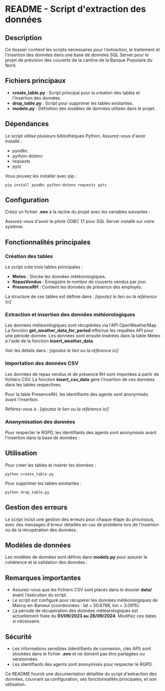 README - Script d\'extraction des données
=========================================

Description
-----------

Ce dossier contient les scripts nécessaires pour l\'extraction, le
traitement et l\'insertion des données dans une base de données SQL
Server pour le projet de prévision des couverts de la cantine de la
Banque Populaire du Nord.

Fichiers principaux
-------------------

-   **create\_table.py** : Script principal pour la création des tables
    et l\'insertion des données.
-   **drop\_table.py** : Script pour supprimer les tables existantes.
-   **models.py** : Définition des modèles de données utilisés dans le
    projet.

Dépendances
-----------

Le script utilise plusieurs bibliothèques Python. Assurez-vous d\'avoir
installé :

-   pyodbc
-   python-dotenv
-   requests
-   pytz

Vous pouvez les installer avec pip :

    pip install pyodbc python-dotenv requests pytz

Configuration
-------------

Créez un fichier **.env** à la racine du projet avec les variables
suivantes :

Assurez-vous d\'avoir le pilote ODBC 17 pour SQL Server installé sur
votre système.

Fonctionnalités principales
---------------------------

### Création des tables

Le script crée trois tables principales :

-   **Meteo** : Stocke les données météorologiques.
-   **RepasVendus** : Enregistre le nombre de couverts vendus par jour.
-   **PresenceRH** : Contient les données de présence des employés.

La structure de ces tables est définie dans : *\[ajoutez le lien ou la
référence ici\]*

### Extraction et insertion des données météorologiques

Les données météorologiques sont récupérées via l\'API OpenWeatherMap.
La fonction **get\_weather\_data\_for\_period** effectue les requêtes
API pour une période donnée. Les données sont ensuite insérées dans la
table Meteo à l\'aide de la fonction **insert\_weather\_data**.

Voir les détails dans : *\[ajoutez le lien ou la référence ici\]*

### Importation des données CSV

Les données de repas vendus et de présence RH sont importées à partir de
fichiers CSV. La fonction **insert\_csv\_data** gère l\'insertion de ces
données dans les tables respectives.

Pour la table PresenceRH, les identifiants des agents sont anonymisés
avant l\'insertion.

Référez-vous à : *\[ajoutez le lien ou la référence ici\]*

### Anonymisation des données

Pour respecter le RGPD, les identifiants des agents sont anonymisés
avant l\'insertion dans la base de données :

Utilisation
-----------

Pour créer les tables et insérer les données :

    python create_table.py

Pour supprimer les tables existantes :

    python drop_table.py

Gestion des erreurs
-------------------

Le script inclut une gestion des erreurs pour chaque étape du processus,
avec des messages d\'erreur détaillés en cas de problème lors de
l\'insertion ou de la récupération des données.

Modèles de données
------------------

Les modèles de données sont définis dans **models.py** pour assurer la
cohérence et la validation des données :

Remarques importantes
---------------------

-   Assurez-vous que les fichiers CSV sont placés dans le dossier
    **data/** avant l\'exécution du script.
-   Le script est configuré pour récupérer les données météorologiques
    de Marcq-en-Baroeul (coordonnées : lat = 50.6788, lon = 3.0915).
-   La période de récupération des données météorologiques est
    actuellement fixée du **01/09/2023 au 28/09/2024**. Modifiez ces
    dates si nécessaire.

Sécurité
--------

-   Les informations sensibles (identifiants de connexion, clés API)
    sont stockées dans le fichier **.env** et ne doivent pas être
    partagées ou versionnées.
-   Les identifiants des agents sont anonymisés pour respecter le RGPD.

Ce README fournit une documentation détaillée du script d\'extraction
des données, couvrant sa configuration, ses fonctionnalités principales,
et son utilisation.
